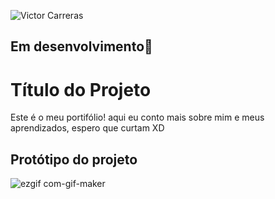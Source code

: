 
![Victor Carreras](https://user-images.githubusercontent.com/89784119/213886664-11c2d27d-3b80-4ef7-98f4-527e0d9c74c7.gif)


## Em desenvolvimento🚀


# Título do Projeto

Este é o meu portifólio! aqui eu conto mais sobre mim e meus aprendizados, espero que curtam XD


## Protótipo do projeto

![ezgif com-gif-maker](https://user-images.githubusercontent.com/89784119/213887089-888102ec-42ae-4744-ae10-6b2ebf8a06b5.gif)

